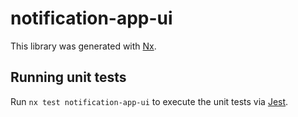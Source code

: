 # notification-app-ui

This library was generated with [Nx](https://nx.dev).

## Running unit tests

Run `nx test notification-app-ui` to execute the unit tests via [Jest](https://jestjs.io).
